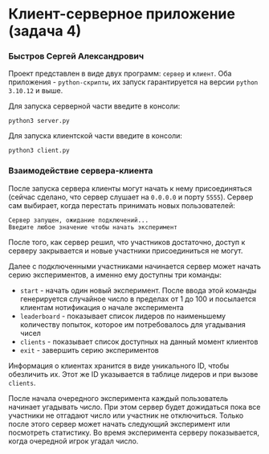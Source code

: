 # Клиент-серверное приложение (задача 4)
### Быстров Сергей Александрович

Проект представлен в виде двух программ: `сервер` и `клиент`. Оба приложения - `python-скрипты`, их запуск гарантируется на версии `python 3.10.12` и выше.

Для запуска серверной части введите в консоли:
```
python3 server.py
```

Для запуска клиентской части введите в консоли:
```
python3 client.py
```

### Взаимодействие сервера-клиента
После запуска сервера клиенты могут начать к нему присоединяться (сейчас сделано, что сервер слушает на `0.0.0.0` и порту `5555`). Сервер сам выбирает, когда перестать принимать новых пользователей:
```
Сервер запущен, ожидание подключений...
Введите любое значение чтобы начать эксперимент
```
После того, как сервер решил, что участников достаточно, доступ к серверу закрывается и новые участники присоединиться не могут.

Далее с подключенными участниками начинается сервер может начать серию экспериментов, а именно ему доступны три команды:
- `start` - начать один новый эксперимент. После ввода этой команды генерируется случайное число в пределах от 1 до 100 и посылается клиентам нотификация о начале эксперимента
- `leaderboard` - показывает список лидеров по наименьшему количеству попыток, которое им потребовалось для угадывания чисел
- `clients` - показывает список доступных на данный момент клиентов
- `exit` - завершить серию экспериментов

Информация о клиентах хранится в виде уникального ID, чтобы обезличить их. Этот же ID указывается в таблице лидеров и при вызове `clients`.

После начала очередного эксперимента каждый пользователь начинает угадывать число. При этом сервер будет дожидаться пока все участники не отгадают число или участник не отключиться. Только после этого сервер может начать следующий эксперимент или посмотреть статистику. Во время эксперимента серверу показывается, когда очередной игрок угадал число.